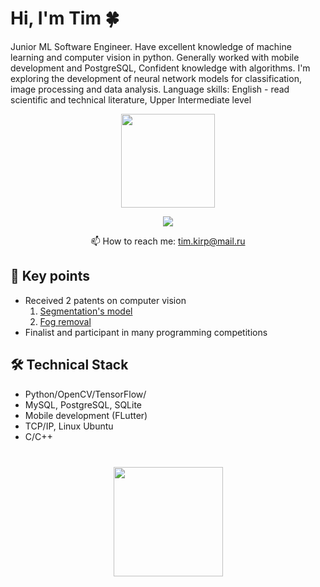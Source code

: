 # Hi, I'm Tim 🍀
Junior ML Software Engineer. Have excellent knowledge of machine learning and computer vision in python.
Generally worked with mobile development and PostgreSQL,
Confident knowledge with algorithms. I'm exploring the development of neural network models for classification, image processing and data analysis.
Language skills: English - read scientific and technical literature, Upper Intermediate level

<p align='center'>
   <a>
       <img height=150 src="https://github-readme-stats.vercel.app/api/top-langs/?username=PocketBrain&layout=compact"/></a>
</p>

<p align='center'>
   <a href="https://t.me/Pocket_brain">
       <img src="https://img.shields.io/badge/Telegram-2CA5E0?style=for-the-badge&logo=telegram&logoColor=white"/>
   </a>
<p align='center'>
   📫 How to reach me: <a href='mailto:tim.kirp@mail.ru'>tim.kirp@mail.ru</a>
</p>


## 🔑 Key points
*   Received 2 patents on computer vision
    1) [Segmentation's model](https://github.com/PocketBrain/SegNet_segmentation)
    2) [Fog removal](https://github.com/PocketBrain/Fog_removal_algorithm)
*   Finalist and participant in many programming competitions
 

## 🛠 Technical Stack
*   Python/OpenCV/TensorFlow/
*   MySQL, PostgreSQL, SQLite
*   Mobile development (FLutter)
*   TCP/IP, Linux Ubuntu
*   C/C++
  <div align="center" style="margin: 40px 0">
   <a href="https://github.com/PocketBrain/github-profile-views-counter">
       <img width="175px" src="https://komarev.com/ghpvc/?username=PocketBrain&color=DE002D">
   </a>
</div>
